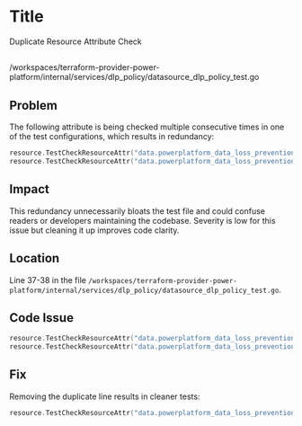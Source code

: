 # Title

Duplicate Resource Attribute Check

##

/workspaces/terraform-provider-power-platform/internal/services/dlp_policy/datasource_dlp_policy_test.go

## Problem

The following attribute is being checked multiple consecutive times in one of the test configurations, which results in redundancy:

```go
resource.TestCheckResourceAttr("data.powerplatform_data_loss_prevention_policies.all", "policies.0.business_connectors.#", "0"),
resource.TestCheckResourceAttr("data.powerplatform_data_loss_prevention_policies.all", "policies.0.business_connectors.#", "0"),
```

## Impact

This redundancy unnecessarily bloats the test file and could confuse readers or developers maintaining the codebase. Severity is low for this issue but cleaning it up improves code clarity.

## Location

Line 37-38 in the file `/workspaces/terraform-provider-power-platform/internal/services/dlp_policy/datasource_dlp_policy_test.go`.

## Code Issue

```go
resource.TestCheckResourceAttr("data.powerplatform_data_loss_prevention_policies.all", "policies.0.business_connectors.#", "0"),
resource.TestCheckResourceAttr("data.powerplatform_data_loss_prevention_policies.all", "policies.0.business_connectors.#", "0"),
```

## Fix

Removing the duplicate line results in cleaner tests:

```go
resource.TestCheckResourceAttr("data.powerplatform_data_loss_prevention_policies.all", "policies.0.business_connectors.#", "0"),
```